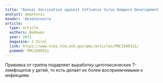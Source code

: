 ```yaml
---
title: "Annual Vaccination against Influenza Virus Hampers Development of Virus-Specific CD8+ T Cell Immunity in Children"
analyst: amantonio
header: 'Безопасность'
article:
  type: article
  authors: Bodewes
  year: 2011
  magazine: J Virol
  link: https://www.ncbi.nlm.nih.gov/pmc/articles/PMC3209321/
  pubmed: PMC3209321
---
```


Прививка от гриппа подавляет выработку цитотоксических Т-лимфоцитов у детей, то есть делает их более восприимчивыми к инфекциям.
